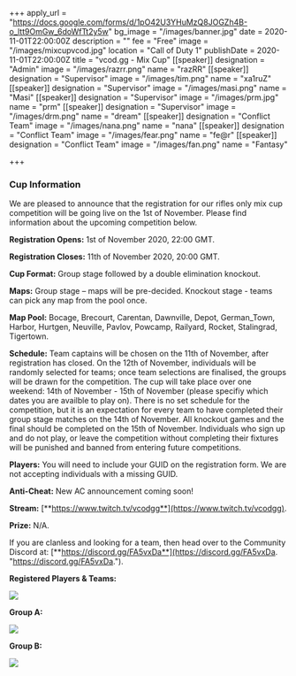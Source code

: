 +++
apply_url = "https://docs.google.com/forms/d/1pO42U3YHuMzQ8JOGZh4B-o_ltt9OmGw_6doWfTt2y5w"
bg_image = "/images/banner.jpg"
date = 2020-11-01T22:00:00Z
description = ""
fee = "Free"
image = "/images/mixcupvcod.jpg"
location = "Call of Duty 1"
publishDate = 2020-11-01T22:00:00Z
title = "vcod.gg - Mix Cup"
[[speaker]]
designation = "Admin"
image = "/images/razrr.png"
name = "razRR"
[[speaker]]
designation = "Supervisor"
image = "/images/tim.png"
name = "xa1ruZ"
[[speaker]]
designation = "Supervisor"
image = "/images/masi.png"
name = "Masi"
[[speaker]]
designation = "Supervisor"
image = "/images/prm.jpg"
name = "prm"
[[speaker]]
designation = "Supervisor"
image = "/images/drm.png"
name = "dream"
[[speaker]]
designation = "Conflict Team"
image = "/images/nana.png"
name = "nana"
[[speaker]]
designation = "Conflict Team"
image = "/images/fear.png"
name = "fe@r"
[[speaker]]
designation = "Conflict Team"
image = "/images/fan.png"
name = "Fantasy"

+++
### **Cup Information**

We are pleased to announce that the registration for our rifles only mix cup competition will be going live on the 1st of November. Please find information about the upcoming competition below.

**Registration Opens:** 1st of November 2020, 22:00 GMT.

**Registration Closes:** 11th of November 2020, 20:00 GMT.

**Cup Format:** Group stage followed by a double elimination knockout.

**Maps:** Group stage – maps will be pre-decided. Knockout stage - teams can pick any map from the pool once.

**Map Pool:** Bocage, Brecourt, Carentan, Dawnville, Depot, German_Town, Harbor, Hurtgen, Neuville, Pavlov, Powcamp, Railyard, Rocket, Stalingrad, Tigertown.

**Schedule:** Team captains will be chosen on the 11th of November, after registration has closed. On the 12th of November, individuals will be randomly selected for teams; once team selections are finalised, the groups will be drawn for the competition. The cup will take place over one weekend: 14th of November - 15th of November (please specifiy which dates you are availble to play on). There is no set schedule for the competition, but it is an expectation for every team to have completed their group stage matches on the 14th of November. All knockout games and the final should be completed on the 15th of November. Individuals who sign up and do not play, or leave the competition without completing their fixtures will be punished and banned from entering future competitions.

**Players:** You will need to include your GUID on the registration form. We are not accepting individuals with a missing GUID.

**Anti-Cheat:** New AC announcement coming soon!

**Stream:** [**https://www.twitch.tv/vcodgg**](https://www.twitch.tv/vcodgg).

**Prize:** N/A.

If you are clanless and looking for a team, then head over to the Community Discord at: [**https://discord.gg/FA5vxDa**](https://discord.gg/FA5vxDa. "https://discord.gg/FA5vxDa.").

**Registered Players & Teams:**

![](/images/capture123.PNG)

**Group A:**

![](/images/gamc.PNG)

**Group B:**

![](/images/gbmc.PNG)